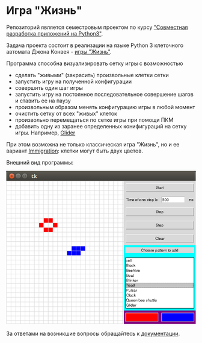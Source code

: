 # Игра "Жизнь"

Репозиторий является семестровым проектом по курсу ["Совместная разработка 
приложений на Python3"](http://uneex.org/LecturesCMC/PythonDevelopment2019).

Задача проекта состоит в реализации на языке Python 3 клеточного автомата
Джона Конвея - 
[игры "Жизнь"](https://ru.wikipedia.org/wiki/%D0%98%D0%B3%D1%80%D0%B0_%C2%AB%D0%96%D0%B8%D0%B7%D0%BD%D1%8C%C2%BB).

Программа способна визуализировать сетку игры с возможностью
* сделать "живыми" (закрасить) произвольные клетки сетки
* запустить игру на полученной конфигурации
* совершить один шаг игры
* запустить игру на постоянное последовательное совершение шагов и ставить ее
 на паузу
* произвольным образом менять конфигурацию игры в любой момент
* очистить сетку от всех "живых" клеток
* произвольно перемещаться по сетке игры при помощи ПКМ
* добавить одну из заранее определенных конифигураций на сетку игры. Например, 
  [Glider](https://ru.wikipedia.org/wiki/%D0%9F%D0%BB%D0%B0%D0%BD%D0%B5%D1%80_(%D0%BA%D0%BE%D0%BD%D1%84%D0%B8%D0%B3%D1%83%D1%80%D0%B0%D1%86%D0%B8%D1%8F_%D0%BA%D0%BB%D0%B5%D1%82%D0%BE%D1%87%D0%BD%D0%BE%D0%B3%D0%BE_%D0%B0%D0%B2%D1%82%D0%BE%D0%BC%D0%B0%D1%82%D0%B0))

При этом возможна не только классическая игра "Жизнь", но и ее вариант [Immigration](http://www.conwaylife.com/wiki/Immigration#Immigration): клетки могут быть двух цветов.

Внешний вид программы:

![Окно приложения](images/window.png)

За ответами на возникшие вопросы обращайтесь к
[документации](https://pythondevelopment2019project.readthedocs.io/en/latest/).
